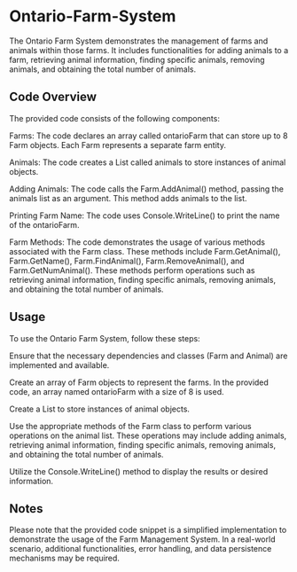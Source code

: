 # Ontario-Farm-System

The Ontario Farm System demonstrates the management of farms and animals within those farms. It includes functionalities for adding animals to a farm, retrieving animal information, finding specific animals, removing animals, and obtaining the total number of animals.

## Code Overview
The provided code consists of the following components:

Farms: The code declares an array called ontarioFarm that can store up to 8 Farm objects. Each Farm represents a separate farm entity.

Animals: The code creates a List<Animal> called animals to store instances of animal objects.

Adding Animals: The code calls the Farm.AddAnimal() method, passing the animals list as an argument. This method adds animals to the list.

Printing Farm Name: The code uses Console.WriteLine() to print the name of the ontarioFarm.

Farm Methods: The code demonstrates the usage of various methods associated with the Farm class. These methods include Farm.GetAnimal(), Farm.GetName(), Farm.FindAnimal(), Farm.RemoveAnimal(), and Farm.GetNumAnimal(). These methods perform operations such as retrieving animal information, finding specific animals, removing animals, and obtaining the total number of animals.

## Usage
To use the Ontario Farm System, follow these steps:

Ensure that the necessary dependencies and classes (Farm and Animal) are implemented and available.

Create an array of Farm objects to represent the farms. In the provided code, an array named ontarioFarm with a size of 8 is used.

Create a List<Animal> to store instances of animal objects.

Use the appropriate methods of the Farm class to perform various operations on the animal list. These operations may include adding animals, retrieving animal information, finding specific animals, removing animals, and obtaining the total number of animals.

Utilize the Console.WriteLine() method to display the results or desired information.
  
## Notes
Please note that the provided code snippet is a simplified implementation to demonstrate the usage of the Farm Management System. In a real-world scenario, additional functionalities, error handling, and data persistence mechanisms may be required.
